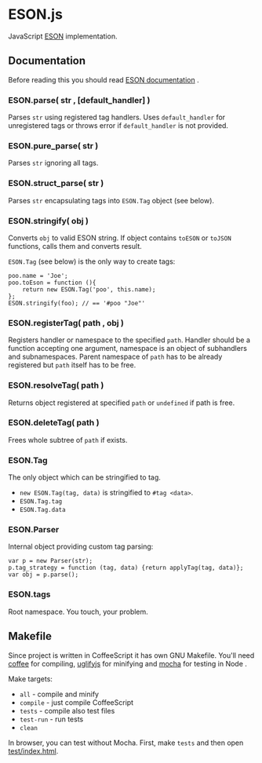ESON.js
=======

JavaScript [ESON](https://github.com/e-son/ESON/) implementation.


Documentation
-------------

Before reading this you should read
[ESON documentation](https://github.com/e-son/ESON/) .

### ESON.parse( str , \[default_handler\] )

Parses `str` using registered tag handlers.
Uses `default_handler` for unregistered tags or throws error
if `default_handler` is not provided.

### ESON.pure_parse( str )

Parses `str` ignoring all tags.

### ESON.struct_parse( str )

Parses `str` encapsulating tags into `ESON.Tag` object (see below).

### ESON.stringify( obj )

Converts `obj` to valid ESON string. If object contains `toESON` or `toJSON`
functions, calls them and converts result.

`ESON.Tag` (see below) is the only way to create tags:

    poo.name = 'Joe';
    poo.toEson = function (){
        return new ESON.Tag('poo', this.name);   
    };
    ESON.stringify(foo); // == '#poo "Joe"' 
    

### ESON.registerTag( path , obj )

Registers handler or namespace to the specified `path`. Handler should be
a function accepting one argument, namespace is an object of subhandlers and
subnamespaces. Parent namespace of `path` has to be already registered but
`path` itself has to be free.

### ESON.resolveTag( path )

Returns object registered at specified `path` or `undefined` if path is free.

### ESON.deleteTag( path )

Frees whole subtree of `path` if exists.

### ESON.Tag

The only object which can be stringified to tag.

  * `new ESON.Tag(tag, data)` is stringified to `#tag <data>`.
  * `ESON.Tag.tag`
  * `ESON.Tag.data`

### ESON.Parser

Internal object providing custom tag parsing:

    var p = new Parser(str);
    p.tag_strategy = function (tag, data) {return applyTag(tag, data)};
    var obj = p.parse();
    
### ESON.tags

Root namespace. You touch, your problem.


Makefile
--------

Since project is written in CoffeeScript it has own GNU Makefile.
You'll need [coffee](https://www.npmjs.org/package/coffee-script) for compiling,
[uglifyjs](https://www.npmjs.org/package/uglify-js) for minifying and
[mocha](https://www.npmjs.org/package/mocha) for testing in Node .

Make targets:

  * `all` - compile and minify
  * `compile` - just compile CoffeeScript
  * `tests` - compile also test files
  * `test-run` - run tests
  * `clean` 
  
In browser, you can test without Mocha.
First, make `tests` and then open [test/index.html](test/index.html).
